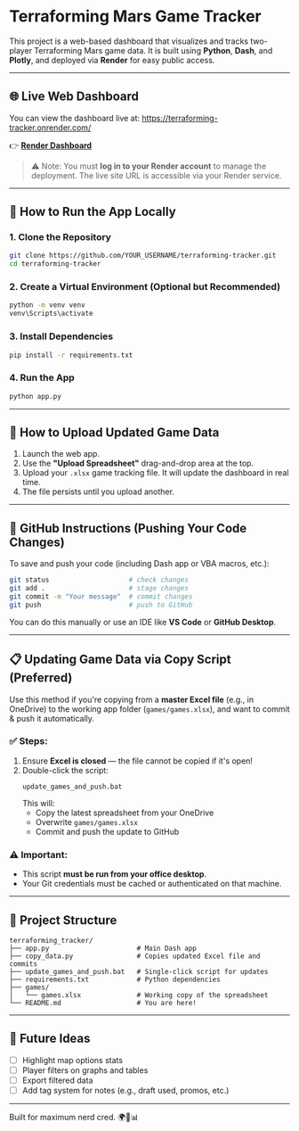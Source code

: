 # Terraforming Mars Game Tracker

This project is a web-based dashboard that visualizes and tracks two-player Terraforming Mars game data. It is built using **Python**, **Dash**, and **Plotly**, and deployed via **Render** for easy public access.

---

## 🌐 Live Web Dashboard

You can view the dashboard live at:  https://terraforming-tracker.onrender.com/

👉 **[Render Dashboard](https://dashboard.render.com/web/)**

> ⚠️ Note: You must **log in to your Render account** to manage the deployment. The live site URL is accessible via your Render service.

---

## 🚀 How to Run the App Locally

### 1. Clone the Repository
```bash
git clone https://github.com/YOUR_USERNAME/terraforming-tracker.git
cd terraforming-tracker
```

### 2. Create a Virtual Environment (Optional but Recommended)
```bash
python -m venv venv
venv\Scripts\activate
```

### 3. Install Dependencies
```bash
pip install -r requirements.txt
```

### 4. Run the App
```bash
python app.py
```

---

## 🔄 How to Upload Updated Game Data

1. Launch the web app.
2. Use the **"Upload Spreadsheet"** drag-and-drop area at the top.
3. Upload your `.xlsx` game tracking file. It will update the dashboard in real time.
4. The file persists until you upload another.

---

## 🧠 GitHub Instructions (Pushing Your Code Changes)

To save and push your code (including Dash app or VBA macros, etc.):

```bash
git status                    # check changes
git add .                     # stage changes
git commit -m "Your message"  # commit changes
git push                      # push to GitHub
```

You can do this manually or use an IDE like **VS Code** or **GitHub Desktop**.

---

## 📋 Updating Game Data via Copy Script (Preferred)

Use this method if you're copying from a **master Excel file** (e.g., in OneDrive) to the working app folder (`games/games.xlsx`), and want to commit & push it automatically.

### ✅ Steps:

1. Ensure **Excel is closed** — the file cannot be copied if it's open!
2. Double-click the script:
   ```
   update_games_and_push.bat
   ```
   This will:
   - Copy the latest spreadsheet from your OneDrive
   - Overwrite `games/games.xlsx`
   - Commit and push the update to GitHub

### ⚠️ Important:

- This script **must be run from your office desktop**.
- Your Git credentials must be cached or authenticated on that machine.

---

## 📁 Project Structure

```
terraforming_tracker/
├── app.py                      # Main Dash app
├── copy_data.py                # Copies updated Excel file and commits
├── update_games_and_push.bat   # Single-click script for updates
├── requirements.txt            # Python dependencies
├── games/
│   └── games.xlsx              # Working copy of the spreadsheet
└── README.md                   # You are here!
```

---

## 📝 Future Ideas

- [ ] Highlight map options stats
- [ ] Player filters on graphs and tables
- [ ] Export filtered data
- [ ] Add tag system for notes (e.g., draft used, promos, etc.)

---

Built for maximum nerd cred. 🌍💾📊

